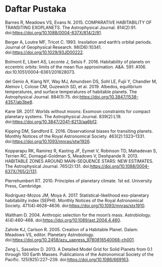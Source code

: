 # Daftar Pustaka

Barnes R, Meadows VS, Evans N. 2015. COMPARATIVE HABITABILITY OF TRANSITING EXOPLANETS. The Astrophysical Journal. 814(2):91. doi:https://doi.org/10.1088/0004-637X/814/2/91.

Berger A, Loutre MF, Tricot C. 1993. Insolation and earth’s orbital periods. Journal of Geophysical Research. 98(D6):10341. doi:https://doi.org/10.1029/93JD00222.

Bolmont E, Libert AS, Leconte J, Selsis F. 2016. Habitability of planets on eccentric orbits: limits of the mean flux approximation. A&A. 591: A106. doi:10.1051/0004-6361/201628073.

del Genio A, Kiang NY, Way MJ, Amundsen DS, Sohl LE, Fujii Y, Chandler M, Aleinov I, Colose CM, Guzewich SD, et al. 2019. Albedos, equilibrium temperatures, and surface temperatures of habitable planets. The Astrophysical Journal. 884(1):75. doi:https://doi.org/10.3847/1538-4357/ab3be8.

Kane SR. 2017. Worlds without moons: Exomoon constraints for compact planetary systems. The Astrophysical Journal. 839(2):L19. doi:https://doi.org/10.3847/2041-8213/aa6bf2.

Kipping DM, Sandford E. 2016. Observational biases for transiting planets. Monthly Notices of the Royal Astronomical Society. 463(2):1323–1331. doi:https://doi.org/10.1093/mnras/stw1926.

Kopparapu RK, Ramirez R, Kasting JF, Eymet V, Robinson TD, Mahadevan S, Terrien RC, Domagal-Goldman S, Meadows V, Deshpande R. 2013. HABITABLE ZONES AROUND MAIN-SEQUENCE STARS: NEW ESTIMATES. The Astrophysical Journal. 765(2):131. doi:https://doi.org/10.1088/0004-637X/765/2/131.

Pierrehumbert RT. 2010. Principles of planetary climate. 1st ed. University Press, Cambridge.

Rodríguez-Mozos JM, Moya A. 2017. Statistical-likelihood exo-planetary habitability index (SEPHI). Monthly Notices of the Royal Astronomical Society. 471(4):4628–4636. doi:https://doi.org/10.1093/mnras/stx1910.

Waltham D. 2004. Anthropic selection for the moon’s mass. Astrobiology. 4(4):460–468. doi:https://doi.org/10.1089/ast.2004.4.460.

Zahnle KJ, Carlson R. 2005. Creation of a Habitable Planet. Dalam: Meadows VS, editor. Planetary Astrobiology. doi:https://doi.org/10.2458/azu_uapress_9780816540068-ch001.

Zeng L, Sasselov D. 2013. A Detailed Model Grid for Solid Planets from 0.1 through 100 Earth Masses. Publications of the Astronomical Society of the Pacific. 125(925):227–239. doi:https://doi.org/10.1086/669163.